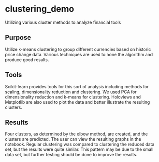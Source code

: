 # clustering_demo
Utilizing various cluster methods to analyze financial tools

## Purpose
Utilize k-means clustering to group different currencies based on historic price change data. Various techniques are used to hone the algorithm and produce good results.

## Tools
Scikit-learn provides tools for this sort of analysis including methods for scaling, dimensionality reduction and clustering. We used PCA for dimensionality reduction and k-means for clustering. Holoviews and Matplotlib are also used to plot the data and better illustrate the resulting clusters.

## Results
Four clusters, as determined by the elbow method, are created, and the clusters are predicted. The user can view the resulting graphs in the notebook. Regular clustering was compared to clustering the reduced data set, but the results were quite similar. This pattern may be due to the small data set, but further testing should be done to improve the results.